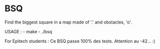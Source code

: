 # BSQ
Find the biggest square in a map made of '.' and obstacles, 'o'.

USAGE : 
        - make
        - ./bsq


For Epitech students :
Ce BSQ passe 100% des tests.
Attention au -42... :)
